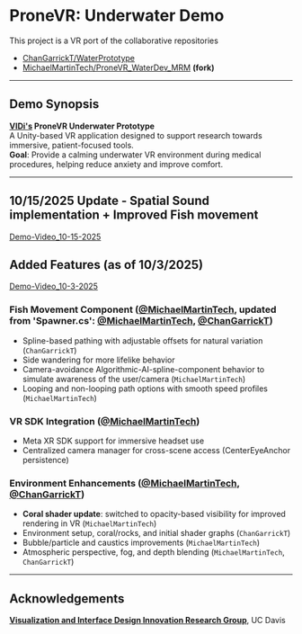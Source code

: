 # ProneVR: Underwater Demo
This project is a VR port of the collaborative repositories  
- [ChanGarrickT/WaterPrototype](https://github.com/ChanGarrickT/WaterPrototype/tree/main)
- [MichaelMartinTech/ProneVR_WaterDev_MRM](https://github.com/MichaelMartinTech/ProneVR_WaterDev_MRM) **(fork)**
---
## Demo Synopsis
**[VIDi's](https://vidi.cs.ucdavis.edu/) ProneVR Underwater Prototype**  
A Unity-based VR application designed to support research towards immersive, patient-focused tools.  
**Goal**: Provide a calming underwater VR environment during medical procedures, helping reduce anxiety and improve comfort.  

---
## 10/15/2025 Update - Spatial Sound implementation + Improved Fish movement

[Demo-Video_10-15-2025](https://github.com/user-attachments/assets/004bc2b4-9632-4471-8ed6-a80409c1a686)

## Added Features (as of 10/3/2025)

[Demo-Video_10-3-2025](https://github.com/user-attachments/assets/62127579-cd04-4edd-922d-a3501efd7263)

### Fish Movement Component ([@MichaelMartinTech](https://github.com/MichaelMartinTech), updated from 'Spawner.cs': [@MichaelMartinTech](https://github.com/MichaelMartinTech), [@ChanGarrickT](https://github.com/ChanGarrickT))
- Spline-based pathing with adjustable offsets for natural variation (``ChanGarrickT``)
- Side wandering for more lifelike behavior  
- Camera-avoidance Algorithmic-AI-spline-component behavior to simulate awareness of the user/camera (``MichaelMartinTech``)
- Looping and non-looping path options with smooth speed profiles  (``MichaelMartinTech``)

### VR SDK Integration ([@MichaelMartinTech](https://github.com/MichaelMartinTech))
- Meta XR SDK support for immersive headset use  
- Centralized camera manager for cross-scene access (CenterEyeAnchor persistence)  

### Environment Enhancements ([@MichaelMartinTech](https://github.com/MichaelMartinTech), [@ChanGarrickT](https://github.com/ChanGarrickT))
- **Coral shader update**: switched to opacity-based visibility for improved rendering in VR (``MichaelMartinTech``)  
- Environment setup, coral/rocks, and initial shader graphs (``ChanGarrickT``)
- Bubble/particle and caustics improvements (``MichaelMartinTech``)  
- Atmospheric perspective, fog, and depth blending (``MichaelMartinTech``, ``ChanGarrickT``)  

---

## Acknowledgements
**[Visualization and Interface Design Innovation Research Group](https://vidi.cs.ucdavis.edu/)**, UC Davis
